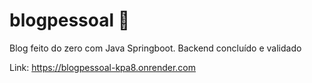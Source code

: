 # blogpessoal :bread:
Blog feito do zero com Java Springboot. Backend concluído e validado

Link: https://blogpessoal-kpa8.onrender.com
